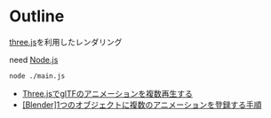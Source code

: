 # Outline

[three.js](https://threejs.org/)を利用したレンダリング

need [Node.js](https://nodejs.org/ja/download)

```shell
node ./main.js
```

+ [Three.jsでglTFのアニメーションを複数再生する](https://qiita.com/DA_garebare/items/9f655ff31e9b20ff69cd)
+ [[Blender]1つのオブジェクトに複数のアニメーションを登録する手順](https://qiita.com/kazuma_f/items/c31f053fbe89036f3f45)